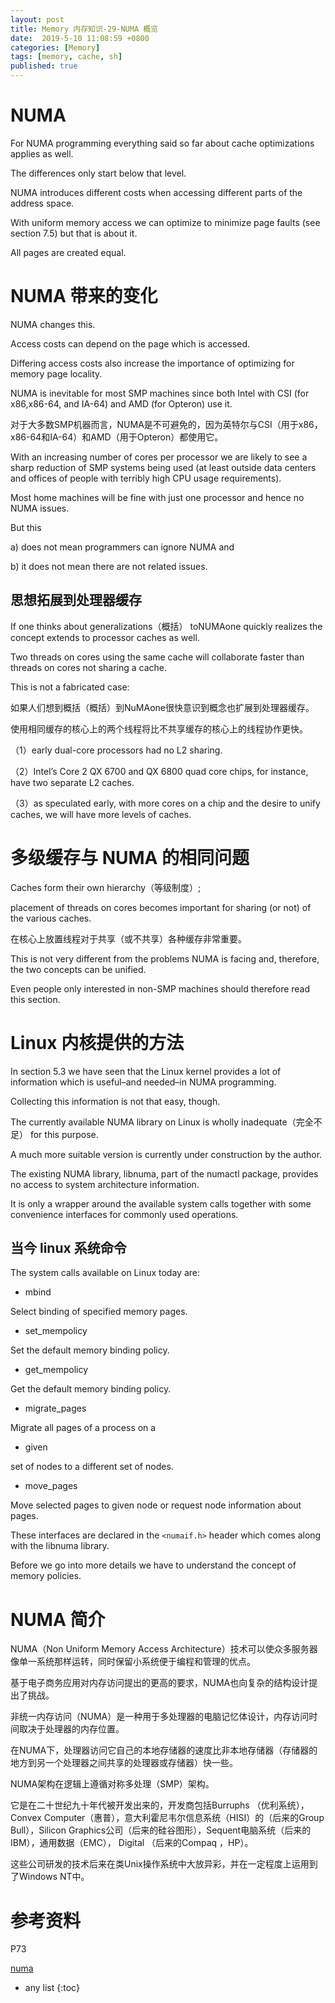 ```yaml
---
layout: post
title: Memory 内存知识-29-NUMA 概览
date:  2019-5-10 11:08:59 +0800
categories: [Memory]
tags: [memory, cache, sh]
published: true
---
```


# NUMA

For NUMA programming everything said so far about cache optimizations applies as well. 

The differences only start below that level. 

NUMA introduces different costs when accessing different parts of the address space. 

With uniform memory access we can optimize to minimize page faults (see section 7.5) but that is about it. 

All pages are created equal.

# NUMA 带来的变化

NUMA changes this. 

Access costs can depend on the page which is accessed. 

Differing access costs also increase the importance of optimizing for memory page locality. 

NUMA is inevitable for most SMP machines since both Intel with CSI (for x86,x86-64, and IA-64) and AMD (for Opteron) use it. 

对于大多数SMP机器而言，NUMA是不可避免的，因为英特尔与CSI（用于x86，x86-64和IA-64）和AMD（用于Opteron）都使用它。

With an increasing number of cores per processor we are likely to see a sharp reduction of SMP systems being used (at least outside data centers and offices of people with terribly high CPU usage requirements). 

Most home machines will be fine with just one processor and hence no NUMA issues. 

But this 

a) does not mean programmers can ignore NUMA and 

b) it does not mean there are not related issues.

## 思想拓展到处理器缓存

If one thinks about generalizations（概括） toNUMAone quickly realizes the concept extends to processor caches as well.

Two threads on cores using the same cache will collaborate faster than threads on cores not sharing a cache. 

This is not a fabricated case:

如果人们想到概括（概括）到NuMAone很快意识到概念也扩展到处理器缓存。

使用相同缓存的核心上的两个线程将比不共享缓存的核心上的线程协作更快。

（1）early dual-core processors had no L2 sharing.

（2）Intel’s Core 2 QX 6700 and QX 6800 quad core chips, for instance, have two separate L2 caches.

（3）as speculated early, with more cores on a chip and the desire to unify caches, we will have more levels of caches.

# 多级缓存与 NUMA 的相同问题

Caches form their own hierarchy（等级制度）; 

placement of threads on cores becomes important for sharing (or not) of the various caches. 

在核心上放置线程对于共享（或不共享）各种缓存非常重要。

This is not very different from the problems NUMA is facing and, therefore, the two concepts can be unified. 

Even people only interested in non-SMP machines should therefore read this section.


# Linux 内核提供的方法

In section 5.3 we have seen that the Linux kernel provides a lot of information which is useful–and needed–in NUMA programming. 

Collecting this information is not that easy, though. 

The currently available NUMA library on Linux is wholly inadequate（完全不足） for this purpose.

A much more suitable version is currently under construction by the author.

The existing NUMA library, libnuma, part of the numactl package, provides no access to system architecture information. 

It is only a wrapper around the available system calls together with some convenience interfaces for commonly used operations. 

## 当今 linux 系统命令

The system calls available on Linux today are:

- mbind 

Select binding of specified memory pages.

- set_mempolicy 

Set the default memory binding policy.

- get_mempolicy 

Get the default memory binding policy.

- migrate_pages 

Migrate all pages of a process on a

- given 

set of nodes to a different set of nodes.

- move_pages 

Move selected pages to given node or request node information about pages.


These interfaces are declared in the `<numaif.h>` header which comes along with the libnuma library. 

Before we go into more details we have to understand the concept of memory policies.

# NUMA 简介

NUMA（Non Uniform Memory Access Architecture）技术可以使众多服务器像单一系统那样运转，同时保留小系统便于编程和管理的优点。

基于电子商务应用对内存访问提出的更高的要求，NUMA也向复杂的结构设计提出了挑战。

非统一内存访问（NUMA）是一种用于多处理器的电脑记忆体设计，内存访问时间取决于处理器的内存位置。 

在NUMA下，处理器访问它自己的本地存储器的速度比非本地存储器（存储器的地方到另一个处理器之间共享的处理器或存储器）快一些。

NUMA架构在逻辑上遵循对称多处理（SMP）架构。 

它是在二十世纪九十年代被开发出来的，开发商包括Burruphs （优利系统）， Convex Computer（惠普），意大利霍尼韦尔信息系统（HISI）的（后来的Group Bull），Silicon Graphics公司（后来的硅谷图形），Sequent电脑系统（后来的IBM），通用数据（EMC）， Digital （后来的Compaq ，HP）。 

这些公司研发的技术后来在类Unix操作系统中大放异彩，并在一定程度上运用到了Windows NT中。

# 参考资料

P73

[numa](https://baike.baidu.com/item/NUMA/6906025)

* any list
{:toc}